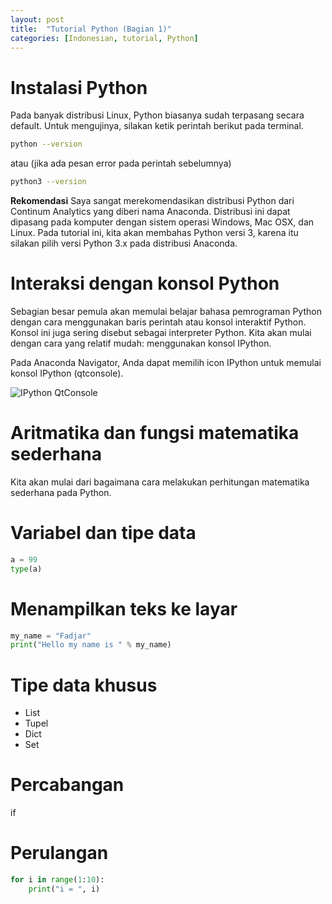 ```yaml
---
layout: post
title:  "Tutorial Python (Bagian 1)"
categories: [Indonesian, tutorial, Python]
---
```


# Instalasi Python

Pada banyak distribusi Linux, Python biasanya sudah terpasang secara default.
Untuk mengujinya, silakan ketik perintah berikut pada terminal.

```bash
python --version
```

atau (jika ada pesan error pada perintah sebelumnya)

```bash
python3 --version
```

**Rekomendasi** Saya sangat merekomendasikan distribusi Python dari
Continum Analytics yang diberi nama Anaconda.
Distribusi ini dapat dipasang pada komputer dengan sistem operasi
Windows, Mac OSX, dan Linux. Pada tutorial ini, kita akan membahas
Python versi 3, karena itu silakan pilih versi Python 3.x pada distribusi
Anaconda.

# Interaksi dengan konsol Python

Sebagian besar pemula akan memulai belajar bahasa pemrograman Python dengan
cara menggunakan baris perintah atau konsol interaktif Python. Konsol ini
juga sering disebut sebagai interpreter Python. Kita akan mulai dengan
cara yang relatif mudah: menggunakan konsol IPython.

Pada Anaconda Navigator, Anda dapat memilih icon IPython untuk memulai konsol
IPython (qtconsole).

![IPython QtConsole]({{site.url}}/assets/IPython_QtConsole.png)

# Aritmatika dan fungsi matematika sederhana

Kita akan mulai dari bagaimana cara melakukan perhitungan matematika
sederhana pada Python.

# Variabel dan tipe data

```python
a = 99
type(a)
```

# Menampilkan teks ke layar

```python
my_name = "Fadjar"
print("Hello my name is " % my_name)
```

# Tipe data khusus

- List
- Tupel
- Dict
- Set

# Percabangan

if

# Perulangan

```python
for i in range(1:10):
    print("i = ", i)
```
    